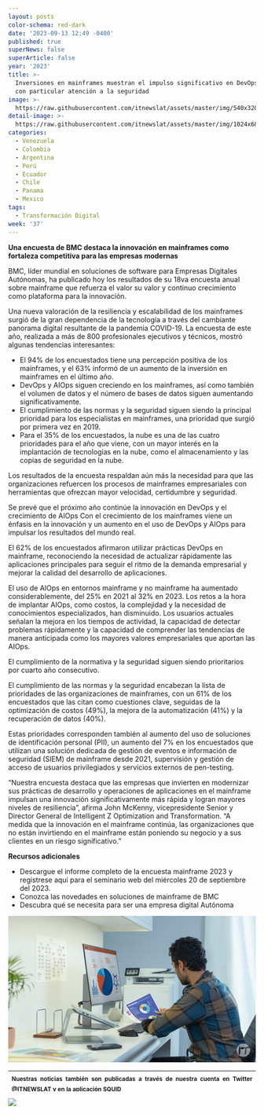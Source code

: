 ```yaml
---
layout: posts
color-schema: red-dark
date: '2023-09-13 12:49 -0400'
published: true
superNews: false
superArticle: false
year: '2023'
title: >-
  Inversiones en mainframes muestran el impulso significativo en DevOps y AIOps,
  con particular atención a la seguridad
image: >-
  https://raw.githubusercontent.com/itnewslat/assets/master/img/540x320/Analisis-Graficos-p.jpg
detail-image: >-
  https://raw.githubusercontent.com/itnewslat/assets/master/img/1024x680/Analisis-Graficos-g.jpg
categories:
  - Venezuela
  - Colombia
  - Argentina
  - Perú
  - Ecuador
  - Chile
  - Panama
  - Mexico
tags:
  - Transformación Digital
week: '37'
---
```

**Una encuesta de BMC destaca la innovación en mainframes como fortaleza competitiva para las empresas modernas**

BMC, líder mundial en soluciones de software para Empresas Digitales Autónomas, ha publicado hoy los resultados de su 18va encuesta anual sobre mainframe  que refuerza el valor su valor y continuo crecimiento como plataforma para la innovación. 

Una nueva valoración de la resiliencia y escalabilidad de los mainframes surgió de la gran dependencia de la tecnología a través del cambiante panorama digital resultante de la pandemia COVID-19. La encuesta de este año, realizada a más de 800 profesionales ejecutivos y técnicos, mostró algunas tendencias interesantes:

- El 94% de los encuestados tiene una percepción positiva de los mainframes, y el 63% informó de un aumento de la inversión en mainframes en el último año.
- DevOps y AIOps siguen creciendo en los mainframes, así como también el volumen de datos y el número de bases de datos siguen aumentando significativamente.
- El cumplimiento de las normas y la seguridad siguen siendo la principal prioridad para los especialistas en mainframes, una prioridad que surgió por primera vez en 2019.
- Para el 35% de los encuestados, la nube es una de las cuatro prioridades para el año que viene, con un mayor interés en la implantación de tecnologías en la nube, como el almacenamiento y las copias de seguridad en la nube.

Los resultados de la encuesta respaldan aún más la necesidad para que las organizaciones refuercen los procesos de mainframes empresariales con herramientas que ofrezcan mayor velocidad, certidumbre y seguridad.

Se prevé que el próximo año continúe la innovación en DevOps y el crecimiento de AIOps 
Con el crecimiento de los mainframes viene un énfasis en la innovación y un aumento en el uso de DevOps y AIOps para impulsar los resultados del mundo real. 

El 62% de los encuestados afirmaron utilizar prácticas DevOps en mainframe, reconociendo la necesidad de actualizar rápidamente las aplicaciones principales para seguir el ritmo de la demanda empresarial y mejorar la calidad del desarrollo de aplicaciones.

El uso de AIOps en entornos mainframe y no mainframe ha aumentado considerablemente, del 25% en 2021 al 32% en 2023. Los retos a la hora de implantar AIOps, como costos, la complejidad y la necesidad de conocimientos especializados, han disminuido. Los usuarios actuales señalan la mejora en los tiempos de actividad, la capacidad de detectar problemas rápidamente y la capacidad de comprender las tendencias de manera anticipada como los mayores valores empresariales que aportan las AIOps. 

El cumplimiento de la normativa y la seguridad siguen siendo prioritarios por cuarto año consecutivo. 

El cumplimiento de las normas y la seguridad encabezan la lista de prioridades de las organizaciones de mainframes, con un 61% de los encuestados que las citan como cuestiones clave, seguidas de la optimización de costos (49%), la mejora de la automatización (41%) y la recuperación de datos (40%).

Estas prioridades corresponden también al aumento del uso de soluciones de identificación personal (PII), un aumento del 7% en los encuestados que utilizan una solución dedicada de gestión de eventos e información de seguridad (SIEM) de mainframe desde 2021, supervisión y gestión de acceso de usuarios privilegiados y servicios externos de pen-testing.

“Nuestra encuesta destaca que las empresas que invierten en modernizar sus prácticas de desarrollo y operaciones de aplicaciones en el mainframe impulsan una innovación significativamente más rápida y logran mayores niveles de resiliencia”, afirma John McKenny, vicepresidente Senior y Director General de Intelligent Z Optimization and Transformation. “A medida que la innovación en el mainframe continúa, las organizaciones que no están invirtiendo en el mainframe están poniendo su negocio y a sus clientes en un riesgo significativo.”

**Recursos adicionales**

- Descargue el informe completo de la encuesta mainframe 2023 y registrese aquí para el seminario web del miércoles 20 de septiembre del 2023. 
- Conozca las novedades en soluciones de mainframe de BMC
- Descubra qué se necesita para ser una empresa digital Autónoma

![](https://raw.githubusercontent.com/itnewslat/assets/master/img/540x320/Analisis-Graficos-p.jpg)

<table style="height: 42px;" width="569">
<tbody>
<tr>
<td style="text-align: justify;"><sub><strong>Nuestras noticias también son publicadas a través de nuestra cuenta en Twitter <a href="https://twitter.com/itnewslat?lang=es">@ITNEWSLAT</a> y en la aplicación <a href="https://squidapp.co/en/">SQUID</a></strong></sub></td>
</tr>
</tbody>
</table>

<img src="https://tracker.metricool.com/c3po.jpg?hash=56f88a41e39ab42c063cc51676587a04"/>
